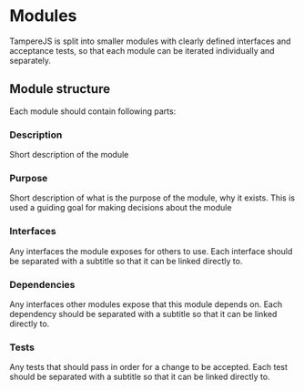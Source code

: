 # Modules

TampereJS is split into smaller modules with clearly defined interfaces and acceptance tests, so
that each module can be iterated individually and separately.

## Module structure

Each module should contain following parts:

### Description

Short description of the module

### Purpose

Short description of what is the purpose of the module, why it exists. This is used a guiding goal
for making decisions about the module

### Interfaces

Any interfaces the module exposes for others to use. Each interface should be separated with a
subtitle so that it can be linked directly to.

### Dependencies

Any interfaces other modules expose that this module depends on. Each dependency should be separated
with a subtitle so that it can be linked directly to.

### Tests

Any tests that should pass in order for a change to be accepted. Each test should be separated with
a subtitle so that it can be linked directly to.
